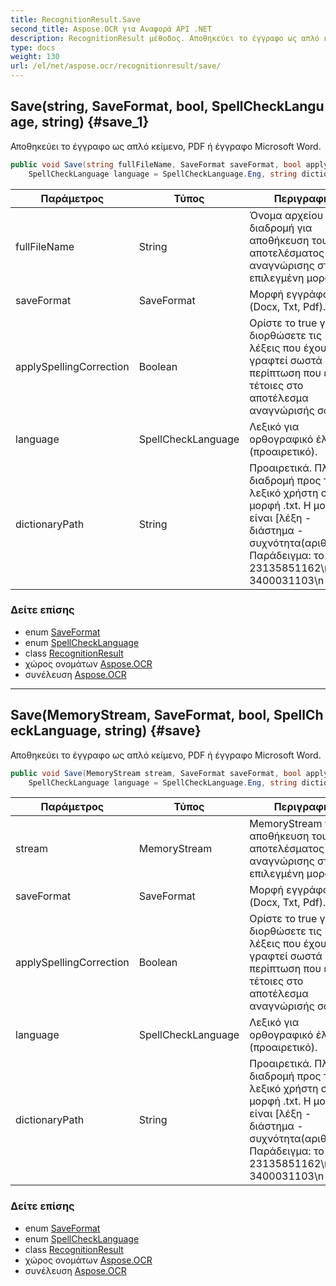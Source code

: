 ```yaml
---
title: RecognitionResult.Save
second_title: Aspose.OCR για Αναφορά API .NET
description: RecognitionResult μέθοδος. Αποθηκεύει το έγγραφο ως απλό κείμενο PDF ή έγγραφο Microsoft Word.
type: docs
weight: 130
url: /el/net/aspose.ocr/recognitionresult/save/
---
```

## Save(string, SaveFormat, bool, SpellCheckLanguage, string) {#save_1}

Αποθηκεύει το έγγραφο ως απλό κείμενο, PDF ή έγγραφο Microsoft Word.

```csharp
public void Save(string fullFileName, SaveFormat saveFormat, bool applySpellingCorrection = false, 
    SpellCheckLanguage language = SpellCheckLanguage.Eng, string dictionaryPath = null)
```

| Παράμετρος | Τύπος | Περιγραφή |
| --- | --- | --- |
| fullFileName | String | Όνομα αρχείου με διαδρομή για αποθήκευση του αποτελέσματος αναγνώρισης στην επιλεγμένη μορφή. |
| saveFormat | SaveFormat | Μορφή εγγράφου (Docx, Txt, Pdf). |
| applySpellingCorrection | Boolean | Ορίστε το true για να διορθώσετε τις λέξεις που έχουν γραφτεί σωστά σε περίπτωση που έχετε τέτοιες στο αποτέλεσμα αναγνώρισής σας. |
| language | SpellCheckLanguage | Λεξικό για ορθογραφικό έλεγχο (προαιρετικό). |
| dictionaryPath | String | Προαιρετικά. Πλήρης διαδρομή προς το λεξικό χρήστη σε μορφή .txt. Η μορφή είναι [λέξη - διάστημα - συχνότητα(αριθμός)]. Παράδειγμα: το 23135851162\nότι 3400031103\n |

### Δείτε επίσης

* enum [SaveFormat](../../saveformat/)
* enum [SpellCheckLanguage](../../../aspose.ocr.spellchecker/spellchecklanguage/)
* class [RecognitionResult](../)
* χώρος ονομάτων [Aspose.OCR](../../recognitionresult/)
* συνέλευση [Aspose.OCR](../../../)

---

## Save(MemoryStream, SaveFormat, bool, SpellCheckLanguage, string) {#save}

Αποθηκεύει το έγγραφο ως απλό κείμενο, PDF ή έγγραφο Microsoft Word.

```csharp
public void Save(MemoryStream stream, SaveFormat saveFormat, bool applySpellingCorrection = false, 
    SpellCheckLanguage language = SpellCheckLanguage.Eng, string dictionaryPath = null)
```

| Παράμετρος | Τύπος | Περιγραφή |
| --- | --- | --- |
| stream | MemoryStream | MemoryStream για αποθήκευση του αποτελέσματος αναγνώρισης στην επιλεγμένη μορφή. |
| saveFormat | SaveFormat | Μορφή εγγράφου (Docx, Txt, Pdf). |
| applySpellingCorrection | Boolean | Ορίστε το true για να διορθώσετε τις λέξεις που έχουν γραφτεί σωστά σε περίπτωση που έχετε τέτοιες στο αποτέλεσμα αναγνώρισής σας. |
| language | SpellCheckLanguage | Λεξικό για ορθογραφικό έλεγχο (προαιρετικό). |
| dictionaryPath | String | Προαιρετικά. Πλήρης διαδρομή προς το λεξικό χρήστη σε μορφή .txt. Η μορφή είναι [λέξη - διάστημα - συχνότητα(αριθμός)]. Παράδειγμα: το 23135851162\nότι 3400031103\n |

### Δείτε επίσης

* enum [SaveFormat](../../saveformat/)
* enum [SpellCheckLanguage](../../../aspose.ocr.spellchecker/spellchecklanguage/)
* class [RecognitionResult](../)
* χώρος ονομάτων [Aspose.OCR](../../recognitionresult/)
* συνέλευση [Aspose.OCR](../../../)


